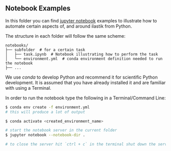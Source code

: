 ## Notebook Examples

In this folder you can find [jupyter notebook](https://jupyter.org/) examples to illustrate how to automate certain aspects of, and around ilastik from Python.

The structure in each folder will follow the same scheme:

```tree
notebooks/
├── subfolder  # for a certain task
│   ├── task.ipynb  # Notebook illustrating how to perform the task
│   └── environment.yml  # conda environment definition needed to run the notebook
├── ...
```

We use _conda_ to develop Python and recommend it for scientific Python development.
It is assumed that you have already installed it and are familiar with using a Terminal.

In order to run the notebook type the following in a Terminal/Command Line:

```bash
$ conda env create -f environment.yml
# this will produce a lot of output

$ conda activate <created_environment_name>

# start the notebook server in the current folder
$ jupyter notebook --notebook-dir .

# to close the server hit `ctrl + c` in the terminal shut down the server by confirming with `y` 
```

